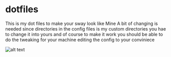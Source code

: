 # dotfiles
This is my dot files to make your sway look like Mine
A bit of changing is needed since directories in the config files is my custom directories you hae to change it into yours and of course to make it work you should be able to do the tweaking for your machine editing the config to your conviniece

![alt text](https://raw.githubusercontent.com/krishna-incrypto/projectname/master/Pictures/2019-08-17-142259_grim.png)

